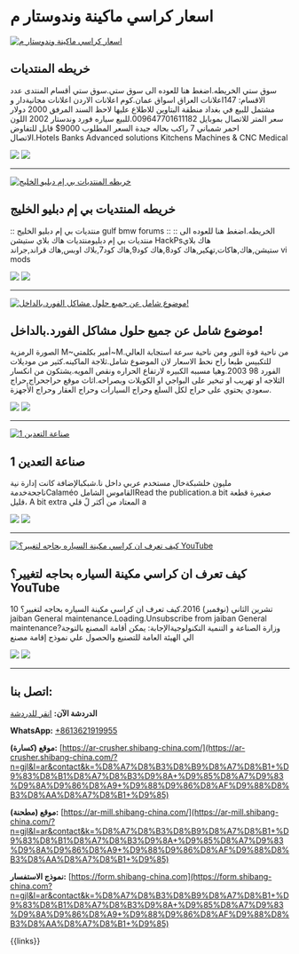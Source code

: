 # اسعار كراسي ماكينة وندوستار م

<a href="https://swt.shibang-china.com/?n=gjl&l=ar&img&k=%D8%A7%D8%B3%D8%B9%D8%A7%D8%B1+%D9%83%D8%B1%D8%A7%D8%B3%D9%8A+%D9%85%D8%A7%D9%83%D9%8A%D9%86%D8%A9+%D9%88%D9%86%D8%AF%D9%88%D8%B3%D8%AA%D8%A7%D8%B1+%D9%85" target="_blank">![اسعار كراسي ماكينة وندوستار م](http://static.shibang-china.com/all-800x300/1459.jpg)</a>

## خريطه المنتديات
سوق ستي الخريطه.اضغط هنا للعوده الى سوق ستي.سوق ستي أقسام المنتدى عدد الاقسام: 147اعلانات العراق  اسواق عمان.كوم اعلانات الاردن اعلانات مجانيةدار و مشتمل للبيع في بغداد منطقة البتاوين للاطلاع عليها لاحظ السند المرفق 2000 دولار سعر المتر للاتصال بموبايل 009647701611182.للبيع سياره فورد وندستار 2002 اللون احمر شمباني 7 راكب بحاله جيدة السعر المطلوب 9000$ قابل للتفاوض الاتصال.Hotels Banks Advanced solutions Kitchens Machines &amp; CNC Medical


<a href="https://whatsapp.shibangsoft.com/WhatsApp.php" target="_blank" title="WhatsApp">![](http://static.shibang-china.com/icon/whatsapp.png)</a> <a href="https://swt.shibang-china.com/?n=gjl&l=ar&icon&k=%D8%A7%D8%B3%D8%B9%D8%A7%D8%B1+%D9%83%D8%B1%D8%A7%D8%B3%D9%8A+%D9%85%D8%A7%D9%83%D9%8A%D9%86%D8%A9+%D9%88%D9%86%D8%AF%D9%88%D8%B3%D8%AA%D8%A7%D8%B1+%D9%85" target="_blank">![](http://static.shibang-china.com/icon/chat-ar.png)</a>

---

<a href="https://swt.shibang-china.com/?n=gjl&l=ar&img&k=%D8%A7%D8%B3%D8%B9%D8%A7%D8%B1+%D9%83%D8%B1%D8%A7%D8%B3%D9%8A+%D9%85%D8%A7%D9%83%D9%8A%D9%86%D8%A9+%D9%88%D9%86%D8%AF%D9%88%D8%B3%D8%AA%D8%A7%D8%B1+%D9%85" target="_blank">![خريطه المنتديات بي إم دبليو الخليج](http://static.shibang-china.com/all-800x300/45.jpg)</a>

## خريطه المنتديات بي إم دبليو الخليج
:: منتديات بي إم دبليو الخليج gulf bmw forums :: الخريطه.اضغط هنا للعوده الى :: منتديات بي إم دبليومنتديات هاك بلاي ستيشن HackPsهاك بلاي ستيشن,هاك,هاكات,تهكير,هاك كود8,هاك كود9,هاك كود7,بلاك اوبس,هاك قراند,جراند vi mods


<a href="https://whatsapp.shibangsoft.com/WhatsApp.php" target="_blank" title="WhatsApp">![](http://static.shibang-china.com/icon/whatsapp.png)</a> <a href="https://swt.shibang-china.com/?n=gjl&l=ar&icon&k=%D8%A7%D8%B3%D8%B9%D8%A7%D8%B1+%D9%83%D8%B1%D8%A7%D8%B3%D9%8A+%D9%85%D8%A7%D9%83%D9%8A%D9%86%D8%A9+%D9%88%D9%86%D8%AF%D9%88%D8%B3%D8%AA%D8%A7%D8%B1+%D9%85" target="_blank">![](http://static.shibang-china.com/icon/chat-ar.png)</a>

---

<a href="https://swt.shibang-china.com/?n=gjl&l=ar&img&k=%D8%A7%D8%B3%D8%B9%D8%A7%D8%B1+%D9%83%D8%B1%D8%A7%D8%B3%D9%8A+%D9%85%D8%A7%D9%83%D9%8A%D9%86%D8%A9+%D9%88%D9%86%D8%AF%D9%88%D8%B3%D8%AA%D8%A7%D8%B1+%D9%85" target="_blank">![موضوع شامل عن جميع حلول مشاكل الفورد.بالداخل!](http://static.shibang-china.com/all-800x300/379.jpg)</a>

## موضوع شامل عن جميع حلول مشاكل الفورد.بالداخل!
الصورة الرمزية M~أمير بكلمتي~M.من ناحية قوة النور ومن ناحية سرعة استجابة العالي للتكبيس طبعا راح نحط الاسعار لان الموضوع شامل.ثلاجة الماكينه.كثير من موديلات الفورد 98 2003.وهيا مسببه الكبيره لارتفاع الحراره ونقص المويه.يشتكون من انكسار الثلاجه او تهريب او تبخير على البواجي او الكويلات وبصراحه.اثاث موقع حراجحراج,حراج سعودي يحتوي على حراج لكل السلع وحراج السيارات وحراج العقار وحراج الأجهزة.


<a href="https://whatsapp.shibangsoft.com/WhatsApp.php" target="_blank" title="WhatsApp">![](http://static.shibang-china.com/icon/whatsapp.png)</a> <a href="https://swt.shibang-china.com/?n=gjl&l=ar&icon&k=%D8%A7%D8%B3%D8%B9%D8%A7%D8%B1+%D9%83%D8%B1%D8%A7%D8%B3%D9%8A+%D9%85%D8%A7%D9%83%D9%8A%D9%86%D8%A9+%D9%88%D9%86%D8%AF%D9%88%D8%B3%D8%AA%D8%A7%D8%B1+%D9%85" target="_blank">![](http://static.shibang-china.com/icon/chat-ar.png)</a>

---

<a href="https://swt.shibang-china.com/?n=gjl&l=ar&img&k=%D8%A7%D8%B3%D8%B9%D8%A7%D8%B1+%D9%83%D8%B1%D8%A7%D8%B3%D9%8A+%D9%85%D8%A7%D9%83%D9%8A%D9%86%D8%A9+%D9%88%D9%86%D8%AF%D9%88%D8%B3%D8%AA%D8%A7%D8%B1+%D9%85" target="_blank">![صناعة التعدين 1](http://static.shibang-china.com/all-800x300/701.jpg)</a>

## صناعة التعدين 1
مليون خلشبكةخال مستخدم عربي داخل نا.شبكبالإضافة كانت إدارة نية ناجحةخدمةCalaméo القاموس الشاملRead the publication.a bit ‫صغيرة‬ ‫قطعة‬ ،‫قليل‬ A bit extra ‫المعتاد‬ ‫من‬ ‫أكثر‬ ‫ل‬ً ‫قلي‬ a


<a href="https://whatsapp.shibangsoft.com/WhatsApp.php" target="_blank" title="WhatsApp">![](http://static.shibang-china.com/icon/whatsapp.png)</a> <a href="https://swt.shibang-china.com/?n=gjl&l=ar&icon&k=%D8%A7%D8%B3%D8%B9%D8%A7%D8%B1+%D9%83%D8%B1%D8%A7%D8%B3%D9%8A+%D9%85%D8%A7%D9%83%D9%8A%D9%86%D8%A9+%D9%88%D9%86%D8%AF%D9%88%D8%B3%D8%AA%D8%A7%D8%B1+%D9%85" target="_blank">![](http://static.shibang-china.com/icon/chat-ar.png)</a>

---

<a href="https://swt.shibang-china.com/?n=gjl&l=ar&img&k=%D8%A7%D8%B3%D8%B9%D8%A7%D8%B1+%D9%83%D8%B1%D8%A7%D8%B3%D9%8A+%D9%85%D8%A7%D9%83%D9%8A%D9%86%D8%A9+%D9%88%D9%86%D8%AF%D9%88%D8%B3%D8%AA%D8%A7%D8%B1+%D9%85" target="_blank">![كيف تعرف ان كراسي مكينة السياره بحاجه لتغيير؟ YouTube](http://static.shibang-china.com/all-800x300/718.jpg)</a>

## كيف تعرف ان كراسي مكينة السياره بحاجه لتغيير؟ YouTube
10 تشرين الثاني (نوفمبر) 2016.كيف تعرف ان كراسي مكينة السياره بحاجه لتغيير؟ jaiban General maintenance.Loading.Unsubscribe from jaiban General maintenance?وزارة الصناعة و التنمية التكنولوجيةالإجابة: يمكن أقامة المصنع بالتوجة الي الهيئة العامة للتصنيع والحصول علي نموذج إقامة مصنع


<a href="https://whatsapp.shibangsoft.com/WhatsApp.php" target="_blank" title="WhatsApp">![](http://static.shibang-china.com/icon/whatsapp.png)</a> <a href="https://swt.shibang-china.com/?n=gjl&l=ar&icon&k=%D8%A7%D8%B3%D8%B9%D8%A7%D8%B1+%D9%83%D8%B1%D8%A7%D8%B3%D9%8A+%D9%85%D8%A7%D9%83%D9%8A%D9%86%D8%A9+%D9%88%D9%86%D8%AF%D9%88%D8%B3%D8%AA%D8%A7%D8%B1+%D9%85" target="_blank">![](http://static.shibang-china.com/icon/chat-ar.png)</a>

---
## اتصل بنا:

**الدردشة الآن:** [انقر للدردشة](https://swt.shibang-china.com?n=gjl&l=ar&contact&k=%D8%A7%D8%B3%D8%B9%D8%A7%D8%B1+%D9%83%D8%B1%D8%A7%D8%B3%D9%8A+%D9%85%D8%A7%D9%83%D9%8A%D9%86%D8%A9+%D9%88%D9%86%D8%AF%D9%88%D8%B3%D8%AA%D8%A7%D8%B1+%D9%85)

**WhatsApp:**  [+8613621919955](https://whatsapp.shibangsoft.com/WhatsApp.php)

**موقع (كسارة):** [https://ar-crusher.shibang-china.com/](https://ar-crusher.shibang-china.com/?n=gjl&l=ar&contact&k=%D8%A7%D8%B3%D8%B9%D8%A7%D8%B1+%D9%83%D8%B1%D8%A7%D8%B3%D9%8A+%D9%85%D8%A7%D9%83%D9%8A%D9%86%D8%A9+%D9%88%D9%86%D8%AF%D9%88%D8%B3%D8%AA%D8%A7%D8%B1+%D9%85)

**موقع (مطحنة):** [https://ar-mill.shibang-china.com/](https://ar-mill.shibang-china.com/?n=gjl&l=ar&contact&k=%D8%A7%D8%B3%D8%B9%D8%A7%D8%B1+%D9%83%D8%B1%D8%A7%D8%B3%D9%8A+%D9%85%D8%A7%D9%83%D9%8A%D9%86%D8%A9+%D9%88%D9%86%D8%AF%D9%88%D8%B3%D8%AA%D8%A7%D8%B1+%D9%85)

**نموذج الاستفسار:** [https://form.shibang-china.com](https://form.shibang-china.com?n=gjl&l=ar&contact&k=%D8%A7%D8%B3%D8%B9%D8%A7%D8%B1+%D9%83%D8%B1%D8%A7%D8%B3%D9%8A+%D9%85%D8%A7%D9%83%D9%8A%D9%86%D8%A9+%D9%88%D9%86%D8%AF%D9%88%D8%B3%D8%AA%D8%A7%D8%B1+%D9%85)

{{links}}